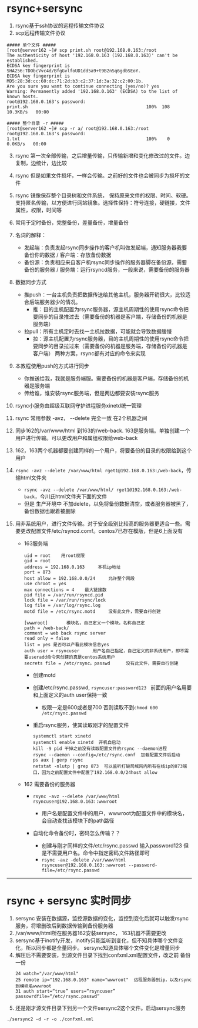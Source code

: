 # rsync+sersync

1. rsync基于ssh协议的远程传输文件协议
2. scp远程传输文件协议
  ```
  ##### 单个文件 #####
  [root@server162 ~]# scp print.sh root@192.168.0.163:/root
  The authenticity of host '192.168.0.163 (192.168.0.163)' can't be established.
  ECDSA key fingerprint is SHA256:TDObcVvc4d/BfgGvlfoUD1dd5a9+t9B2nSq6gdbSEoY.
  ECDSA key fingerprint is MD5:28:3d:cc:60:dc:71:2d:b3:c2:37:1d:3a:32:c2:00:1b.
  Are you sure you want to continue connecting (yes/no)? yes
  Warning: Permanently added '192.168.0.163' (ECDSA) to the list of known hosts.
  root@192.168.0.163's password: 
  print.sh                                             100%  108    10.3KB/s   00:00  
  
  ##### 整个目录 -r #####
  [root@server162 ~]# scp -r a/ root@192.168.0.163:/root
  root@192.168.0.163's password: 
  1.txt                                                100%    0     0.0KB/s   00:00 
  ```
3. rsync 第一次全部传输，之后增量传输，只传输新增和变化修改过的文件。边复制，边统计，边比较
4. rsync 但是如果文件损坏，一样会传输。之前好的文件也会被同步为损坏的文件
5. rsync 镜像保存整个目录树和文件系统， 保持原来文件的权限、时间、软硬。支持匿名传输，以方便进行网站镜象。选择性保持：符号连接，硬链接，文件属性，权限，时间等
5. 常用于定时备份，完整备份，差量备份，增量备份
6. 名词的解释：
    - 发起端：负责发起rsync同步操作的客户机叫做发起端，通知服务器我要备份你的数据 / 客户端：存放备份数据
    - 备份源：负责相应来自客户机rsync同步操作的服务器脚在备份源，需要备份的服务器 / 服务端：运行rsyncd服务，一般来说，需要备份的服务器
  
7. 数据同步方式
    - 推push：一台主机负责把数据传送给其他主机，服务器开销很大，比较适合后端服务器少的情况。
      - 推：目的主机配置为rsync服务器，源主机周期性的使用rsync命令把要同步的目录推过去（需要备份的机器是客户端，存储备份的机器是服务端）
    - 拉pull：所有主机定时去找一主机拉数据，可能就会导致数据缓慢
      - 拉：源主机配置为rsync服务器，目的主机周期性的使用rsync命令把要同步的目录拉过来（需要备份的机器是服务端，存储备份的机器是客户端）
两种方案，rsync都有对应的命令来实现
8. 本教程使用push的方式进行同步
    - 你推送给我，我就是服务端服。需要备份的机器是客户端，存储备份的机器是服务端
    - 传给谁，谁安装rsync服务端，但是两边都要安装rsync服务
9. rsync小服务由超级互联网守护进程服务xinetd统一管理
10. rsync 常用参数 -avz， --delete 完全一致 在2个机器之间
11. 同步162的/var/www/html 到163的/web-back. 163是服务端。单独创建一个用户进行传输。可以更改用户和属组权限给web-back
12. 162，163两个机器都要创建同样的一个用户，将要备份的目录的权限给到这个用户
13. ```rsync -avz --delete /var/www/html rget1@192.168.0.163:/web-back```，传输html文件夹
    - ```rsync -avz --delete /var/www/html/ rget1@192.168.0.163:/web-back```，今川氏html文件夹下面的文件
    - 但是 生产环境中 不加delete，以免将备份数据清空，或者服务器被黑了，备份数据也跟着被删除

14. 用非系统用户，进行文件传输。对于安全级别比较高的服务器更适合一些。需要更改配置文件/etc/rsyncd.comf。centos7已存在模版，但是6上面没有
    - 163服务端
      ```shell
      uid = root    用root权限
      gid = root
      address = 192.168.0.163     本机ip地址
      port = 873
      host allow = 192.168.0.0/24     允许整个网段
      use chroot = yes
      max connections = 4    最大链接数
      pid file = /var/run/rsyncd.pid
      lock file = /var/run/rsync/lock
      log file = /var/log/rsync.log
      motd file = /etc/rsync.motd     没有此文件，需要自行创建
      
      [wwwroot]       模块名，自己定义一个模块，名称自己定
      path = /web-back/
      comment = web back rsync server
      read only = false
      list = yes 是否可以产看此模块信息yes
      auth user = rsyncuser     用户名自己指定，自己定义的非系统用户，即不需要useradd命令来创建的真是centos系统用户
      secrets file = /etc/rsync。passwd      没有此文件，需要自行创建
      ```    
    
      - 创建motd

      - 创建/etc/rsync.passwd, ```rsyncuser:password123 ``` 前面的用户名用要和上面定义的auth user保持一致
        - 权限一定是600或者是700 否则读取不到```chmod 600 /etc/rsync.passwd```

      - 重启rsync服务，使其读取刚才的配置文件 
        ```
        systemctl start xinetd
        systemctl enable xinetd  开机自启动
        kill -9 pid 干掉之前没有读取配置文件的rsync --daemon进程
        rsync --daemon --config=/etc/rsync.conf  加载配置文件后启动
        ps aux | gerp rsync
        netstat -nlutp | grep 873  可以监听打破局域网内所有在线ip的873端口，因为之前配置文件中配置了192.168.0.0/24host allow
        ```
    - 162 需要备份的服务器
      - ```rsync -avz --delete /var/www/html rsyncuser@192.168.0.163::wwwroot```
        - 用户名是配置文件中的用户，wwwroot为配置文件中的模块名，会自动查找该模块下的path路径
  
      - 自动化命令备份时，密码怎么传输？？
        - 创建与刚才同样的文件/etc/rsync.passwd 输入password123 但是不需要用户名。命令中指定密码文件路径即可
        - ```rsync -avz -delete /var/www/html rsyncuser@192.168.0.163::wwwroot --password-file=/etc/rsync.passwd```
  
-----

# rsync + sersync 实时同步
  
1. sersync 安装在数据源，监控源数据的变化，监控到变化后就可以触发rsync服务，将增删改后到数据传输到备份服务器
2. /var/www/html所在服务器162安装sersync， 163机器不需要更改 
3. sersync基于inotify开发，inotify只能监听到变化，但不知具体哪个文件变化，所以同步都是全量同步。 sersync知道具体哪个文件变化是增量同步
4. 解压后不需要安装，到源文件目录下找到confxml.xml配置文件，改之前 备份一份
    ```
    24 watch="/var/www/html"
    25 remote ip="192.168.0.163" name="wwwroot"  远程服务器到ip，以及rsync到模块名wwwroot
    31 auth start=“true” users=“rsyncuser” passowrdfile=“/etc/rsync.passwd”
    ```
5. 还是刚才源文件目录下到另一个文件sersync2这个文件。启动sersync服务
  ```
  ./sersync2 -d -r -o ./confxml.xml
  ```











  
  
  
